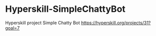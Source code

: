 # Hyperskill-SimpleChattyBot
Hyperskill project Simple Chatty Bot
https://hyperskill.org/projects/31?goal=7
